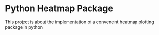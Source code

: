 # Python Heatmap Package

This project is about the implementation of a conveneint heatmap plotting package in python